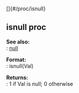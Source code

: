 []{#/proc/isnull}    
## isnull proc    
**See also:**    
:   [null](/ref/DM/null)    
<!-- -->    
**Format:**    
:   isnull(Val)    
<!-- -->    
**Returns:**    
:   1 if Val is null; 0 otherwise  